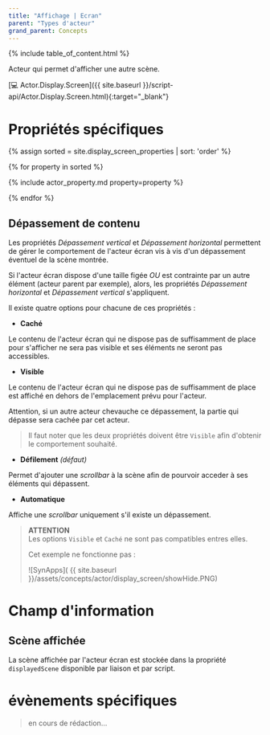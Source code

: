 ```yaml
---
title: "Affichage | Ecran"
parent: "Types d'acteur"
grand_parent: Concepts
---
```


{% include table_of_content.html %}

Acteur qui permet d'afficher une autre scène.

[&#x1F4BB; Actor.Display.Screen]({{ site.baseurl }}/script-api/Actor.Display.Screen.html){:target="_blank"}

# Propriétés spécifiques

{% assign sorted = site.display_screen_properties | sort: 'order' %}

{% for property in sorted %}

{% include actor_property.md property=property %}

{% endfor %}

## Dépassement de contenu

Les propriétés *Dépassement vertical* et *Dépassement horizontal* permettent de gérer le comportement de l'acteur écran vis à vis d'un dépassement éventuel de la scène montrée.

Si l'acteur écran dispose d'une taille figée *OU* est contrainte par un autre élément (acteur parent par exemple), alors, les propriétés *Dépassement horizontal* et *Dépassement vertical* s'appliquent.

Il existe quatre options pour chacune de ces propriétés :
- **Caché**

Le contenu de l'acteur écran qui ne dispose pas de suffisamment de place pour s'afficher ne sera pas visible et ses éléments ne seront pas accessibles.

- **Visible**

Le contenu de l'acteur écran qui ne dispose pas de suffisamment de place est affiché en dehors de l'emplacement prévu pour l'acteur.

Attention, si un autre acteur chevauche ce dépassement, la partie qui dépasse sera cachée par cet acteur.

> Il faut noter que les deux propriétés doivent être `Visible` afin d'obtenir le comportement souhaité.

- **Défilement** *(défaut)*

Permet d'ajouter une *scrollbar* à la scène afin de pourvoir acceder à ses éléments qui dépassent.

- **Automatique**

Affiche une *scrollbar* uniquement s'il existe un dépassement.

> **ATTENTION**<br>
> Les options `Visible` et `Caché` ne sont pas compatibles entres elles.
>
> Cet exemple ne fonctionne pas :
>
> ![SynApps]( {{ site.baseurl }}/assets/concepts/actor/display_screen/showHide.PNG)

# Champ d'information

## Scène affichée
La scène affichée par l'acteur écran est stockée dans la propriété `displayedScene` disponible par liaison et par script.

# évènements spécifiques

> en cours de rédaction...
